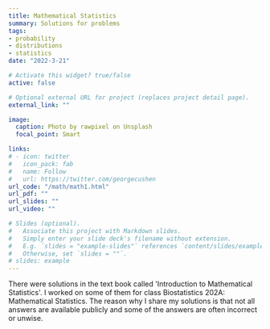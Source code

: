 ```yaml
---
title: Mathematical Statistics
summary: Solutions for problems
tags:
- probability
- distributions
- statistics
date: "2022-3-21"

# Activate this widget? true/false
active: false

# Optional external URL for project (replaces project detail page).
external_link: ""

image:
  caption: Photo by rawpixel on Unsplash
  focal_point: Smart

links:
# - icon: twitter
#   icon_pack: fab
#   name: Follow
#   url: https://twitter.com/georgecushen
url_code: "/math/math1.html"
url_pdf: ""
url_slides: ""
url_video: ""

# Slides (optional).
#   Associate this project with Markdown slides.
#   Simply enter your slide deck's filename without extension.
#   E.g. `slides = "example-slides"` references `content/slides/example-slides.md`.
#   Otherwise, set `slides = ""`.
# slides: example
---
```

There were solutions in the text book called 'Introduction to Mathematical Statistics'. I worked on some of them for class Biostatistics 202A: Mathematical Statistics. The reason why I share my solutions is that not all answers are available publicly and some of the answers are often incorrect or unwise.
